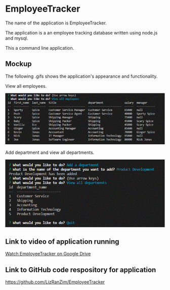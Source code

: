 # EmployeeTracker

The name of the application is EmployeeTracker.

The application is a an employee tracking database written using node.js and mysql. 

This a command line application.

## Mockup

The following .gifs shows the application's appearance and functionality.

View all employees.

<img src=".\assets\View_employees.GIF"> 

Add department and view all departments.

<img src=".\assets\Add_department.GIF"> 


## Link to video of application running

<a href="https://drive.google.com/file/d/1akG89W3RxAjgA4OsI7VzXoRFkabDMZ7u/view">
Watch EmployeeTracker on Google Drive</a>

## Link to GitHub code respository for application

<a href="https://github.com/LizRanZim/EmployeeTracker">
https://github.com/LizRanZim/EmployeeTracker</a>
